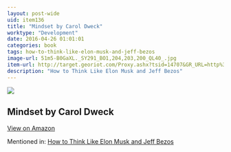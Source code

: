 ```yaml
---
layout: post-wide
uid: item136
title: "Mindset by Carol Dweck"
worktype: "Development"
date: 2016-04-26 01:01:01
categories: book
tags: how-to-think-like-elon-musk-and-jeff-bezos
image-url: 51m5-B0GaXL._SY291_BO1,204,203,200_QL40_.jpg
item-url: http://target.georiot.com/Proxy.ashx?tsid=14707&GR_URL=http%3A%2F%2Fwww.amazon.com%2FMindset-Psychology-Success-Carol-Dweck%2Fdp%2F0345472322%2F
description: "How to Think Like Elon Musk and Jeff Bezos"
---
```

<a href="http://target.georiot.com/Proxy.ashx?tsid=14707&GR_URL=http%3A%2F%2Fwww.amazon.com%2FMindset-Psychology-Success-Carol-Dweck%2Fdp%2F0345472322%2F" target="blank"><img src="../../../../img/thumbs/51m5-B0GaXL._SY291_BO1,204,203,200_QL40_.jpg" class="prod-img"></a>
<h2>Mindset by Carol Dweck</h2>
<p><a class="btn btn-primary" href="http://target.georiot.com/Proxy.ashx?tsid=14707&GR_URL=http%3A%2F%2Fwww.amazon.com%2FMindset-Psychology-Success-Carol-Dweck%2Fdp%2F0345472322%2F" target="blank">View on Amazon</a><p>
<p>Mentioned in: <a href="http://fourhourworkweek.com/2015/01/20/elon-musk-and-jeff-bezos/" target="blank">How to Think Like Elon Musk and Jeff Bezos</a></p>

